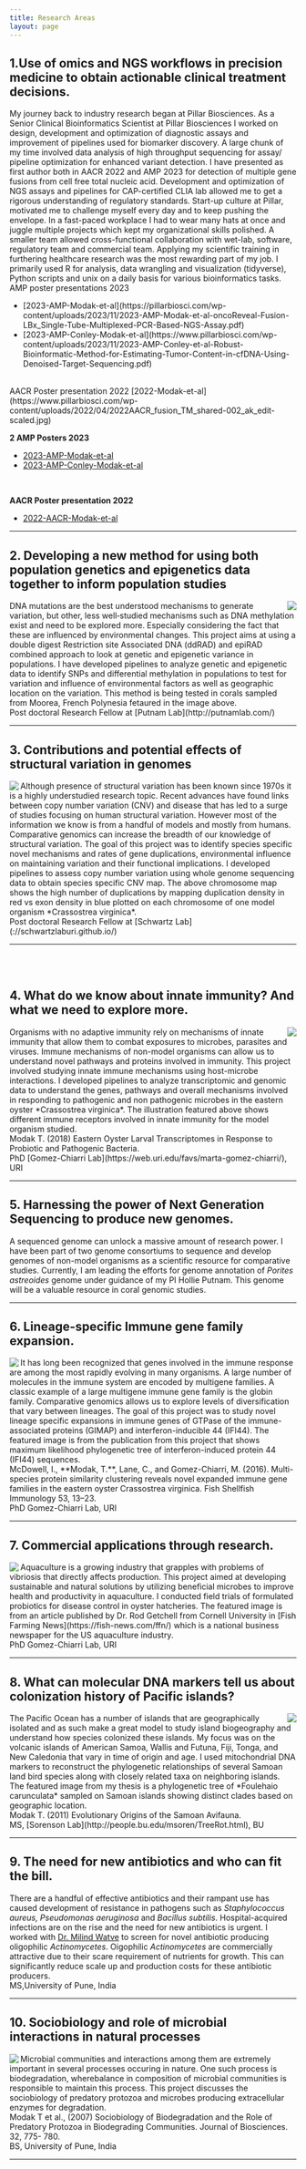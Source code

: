 ```yaml
---
title: Research Areas
layout: page
---
```


## 1.Use of omics and NGS workflows in precision medicine to obtain actionable clinical treatment decisions.
My journey back to industry research began at Pillar Biosciences.
As a Senior Clinical Bioinformatics Scientist at Pillar Biosciences I worked on design, development and optimization of diagnostic assays and improvement of pipelines used for biomarker discovery. A large chunk of my time involved data analysis of high throughput sequencing for assay/ pipeline optimization for enhanced variant detection.
I have presented as first author both in AACR 2022 and AMP 2023 for detection of multiple gene fusions from cell free total nucleic acid.
Development and optimization of NGS assays and pipelines for CAP-certified CLIA lab allowed me to get a rigorous understanding of regulatory standards.
Start-up culture at Pillar, motivated me to challenge myself every day and to keep pushing the envelope. In a fast-paced workplace I had to wear many hats at once and juggle multiple projects which kept my organizational skills polished. A smaller team allowed cross-functional collaboration with wet-lab, software, regulatory team and commercial team. Applying my scientific training in furthering healthcare research was the most rewarding part of my job.
I primarily used R for analysis, data wrangling and visualization (tidyverse), Python scripts and unix on a daily basis for various bioinformatics tasks. 
<br/> AMP poster presentations 2023 
<ul> 
<li>[2023-AMP-Modak-et-al](https://pillarbiosci.com/wp-content/uploads/2023/11/2023-AMP-Modak-et-al-oncoReveal-Fusion-LBx_Single-Tube-Multiplexed-PCR-Based-NGS-Assay.pdf)</li> 
<li>[2023-AMP-Conley-Modak-et-al](https://www.pillarbiosci.com/wp-content/uploads/2023/11/2023-AMP-Conley-et-al-Robust-Bioinformatic-Method-for-Estimating-Tumor-Content-in-cfDNA-Using-Denoised-Target-Sequencing.pdf)</li>
</ul>
<br> AACR Poster presentation 2022 [2022-Modak-et-al](https://www.pillarbiosci.com/wp-content/uploads/2022/04/2022AACR_fusion_TM_shared-002_ak_edit-scaled.jpg)
<br>
<p><strong>2 AMP Posters 2023</strong></p>
<ul>
  <li><a href="https://pillarbiosci.com/wp-content/uploads/2023/11/2023-AMP-Modak-et-al-oncoReveal-Fusion-LBx_Single-Tube-Multiplexed-PCR-Based-NGS-Assay.pdf" target="_blank">2023-AMP-Modak-et-al</a></li>
  <li><a href="https://www.pillarbiosci.com/wp-content/uploads/2023/11/2023-AMP-Conley-et-al-Robust-Bioinformatic-Method-for-Estimating-Tumor-Content-in-cfDNA-Using-Denoised-Target-Sequencing.pdf" target="_blank">2023-AMP-Conley-Modak-et-al</a></li>
</ul>
<br>
<p><strong>AACR Poster presentation 2022</strong></p>
<ul>
  <li><a href="https://www.pillarbiosci.com/wp-content/uploads/2022/04/2022AACR_fusion_TM_shared-002_ak_edit-scaled.jpg" target="_blank">2022-AACR-Modak-et-al</a></li>
</ul>
<hr/>




## 2. Developing a new method for using both population genetics and epigenetics data together to inform population studies

<img align="right" src="/img/moorea.png">
DNA mutations are the best understood mechanisms to generate variation, but other, less well‐studied mechanisms such as DNA methylation exist and need to be explored more. Especially considering the fact that these are influenced by environmental changes. This project aims at using a double digest Restriction site Associated DNA (ddRAD) and epiRAD combined approach to look at genetic and epigenetic variance in populations. I have developed pipelines to analyze genetic and epigenetic data to identify SNPs and differential methylation in populations to test for variation and influence of environmental factors as well as geographic location on the variation. This method is being tested in corals sampled from Moorea, French Polynesia fetaured in the image above.  
<br/>Post doctoral Research Fellow at [Putnam Lab](http://putnamlab.com/)  
<hr/>



## 3. Contributions and potential effects of structural variation in genomes 

<img align="left" src="/img/struc_var.png">
Although presence of structural variation has been known since 1970s it is a highly understudied research topic. Recent advances have found links between copy number variation (CNV) and disease that has led to a surge of studies focusing on human structural variation. However most of the information we know is from a handful of models and mostly from humans. Comparative genomics can increase the breadth of our knowledge of structural variation. The goal of this project was to identify species specific novel mechanisms and rates of gene duplications, environmental influence on maintaining variation and their functional implications. I developed pipelines to assess copy number variation using whole genome sequencing data to obtain species specific CNV map. The above chromosome map shows the high number of duplications by mapping duplication density in red vs exon density in blue plotted on each chromosome of one model organism *Crassostrea virginica*.  
<br/>Post doctoral Research Fellow at [Schwartz Lab](://schwartzlaburi.github.io/)  
<hr/>
<br/><br/>

## 4. What do we know about innate immunity? And what we need to explore more.

<img align="right" src="/img/innate_immunity.png">
Organisms with no adaptive immunity rely on mechanisms of innate immunity that allow them to combat exposures to microbes, parasites and viruses. Immune mechanisms of non-model organisms can allow us to understand novel pathways and proteins involved in immunity. This project involved studying innate immune mechanisms using host-microbe interactions. I developed pipelines to analyze transcriptomic and genomic data to understand the genes, pathways and overall mechanisms involved in responding to pathogenic and non pathogenic microbes in the eastern oyster *Crassostrea virginica*. The illustration featured above shows different immune receptors involved in innate immunity for the model organism studied.
<br/>Modak T. (2018) Eastern Oyster Larval Transcriptomes in Response to Probiotic and Pathogenic Bacteria. 
<br/>PhD [Gomez-Chiarri Lab](https://web.uri.edu/favs/marta-gomez-chiarri/), URI  
<hr/>

## 5. Harnessing the power of Next Generation Sequencing to produce new genomes.

 A sequenced genome can unlock a massive amount of research power. I have been part of two genome consortiums to sequence and develop genomes of non-model organisms as a scientific resource for comparative studies. Currently, I am leading the efforts for genome annotation of *Porites astreoides* genome under guidance of my PI Hollie Putnam. This genome will be a valuable resource in coral genomic studies.     
<hr/>


## 6. Lineage-specific Immune gene family expansion. 

<img align="left" src="/img/expanded_fam.png">
It has long been recognized that genes involved in the immune response are among the most rapidly evolving in many organisms. A large number of molecules in the immune system are encoded by multigene families. A classic example of a large multigene immune gene family is the globin family. Comparative genomics allows us to explore levels of diversification that vary between lineages. The goal of this project was to study novel lineage specific expansions in immune genes of GTPase of the immune-associated proteins (GIMAP) and interferon-inducible 44 (IFI44). The featured image is from the publication from this project that shows maximum likelihood phylogenetic tree of interferon-induced protein 44 (IFI44) sequences. 
<br/>McDowell, I., **Modak, T.**, Lane, C., and Gomez-Chiarri, M. (2016). Multi-species protein similarity clustering reveals novel expanded immune gene families in the eastern oyster Crassostrea virginica. Fish Shellfish Immunology 53, 13–23.
<br/>PhD Gomez-Chiarri Lab, URI  
<hr/>


## 7. Commercial applications through research.

<img align="left" src="/img/commercial_app.png">
Aquaculture is a growing industry that grapples with problems of vibriosis that directly affects production. This project aimed at developing sustainable and natural solutions by utilizing beneficial microbes to improve health and productivity in aquaculture. I conducted field trials of formulated probiotics for disease control in oyster hatcheries. The featured image is from an article published by Dr. Rod Getchell from Cornell University in [Fish Farming News](https://fish-news.com/ffn/) which is a national business newspaper for the US aquaculture industry.  
<br/>PhD Gomez-Chiarri Lab, URI  
<hr/>


## 8. What can molecular DNA markers tell us about colonization history of Pacific islands?

<img align="right" src="/img/samoa_tree.png">
The Pacific Ocean has a number of islands that are geographically isolated and as such make a great model to study island biogeography and understand how species colonized these islands. My focus was on the volcanic islands of American Samoa, Wallis and Futuna, Fiji, Tonga, and New Caledonia that vary in time of origin and age. I used mitochondrial DNA markers to reconstruct the phylogenetic relationships of several Samoan land bird species along with closely related taxa on neighboring islands. The featured image from my thesis is a phylogenetic tree of *Foulehaio carunculata* sampled on Samoan islands showing distinct clades based on geographic location.
<br/>Modak T. (2011) Evolutionary Origins of the Samoan Avifauna.
<br/>MS, [Sorenson Lab](http://people.bu.edu/msoren/TreeRot.html), BU  
<hr/>


## 9. The need for new antibiotics and who can fit the bill. 

There are a handful of effective antibiotics and their rampant use has caused development of resistance in pathogens such as *Staphylococcus aureus, Pseudomonas aeruginosa* and *Bacillus subtilis*. Hospital-acquired infections are on the rise and the need for new antibiotics is urgent. I worked with [Dr. Milind Watve](https://milindwatve.home.blog/research-publications/) to screen for novel antibiotic producing oligophilic *Actinomycetes*. Oigophilic *Actinomycetes* are commercially attractive due to their scare requirement of nutrients for growth. This can significantly reduce scale up and production costs for these antibiotic producers. 
<br/>MS,University of Pune, India  
<hr/>

## 10. Sociobiology and role of microbial interactions in natural processes

<img align="left" src="/img/jbiosciences_2007.jpg">
Microbial communities and interactions among them are extremely important in several processes occuring in nature. One such process is biodegradation, wherebalance in composition of microbial communities is responsible to maintain this process. This project discusses the sociobiology of predatory protozoa and microbes producing extracellular enzymes for degradation.  
<br/>Modak T et al., (2007) Sociobiology of Biodegradation and the Role of Predatory Protozoa in Biodegrading Communities. Journal of Biosciences. 32, 775- 780.
<br/>BS, University of Pune, India
<hr/>

